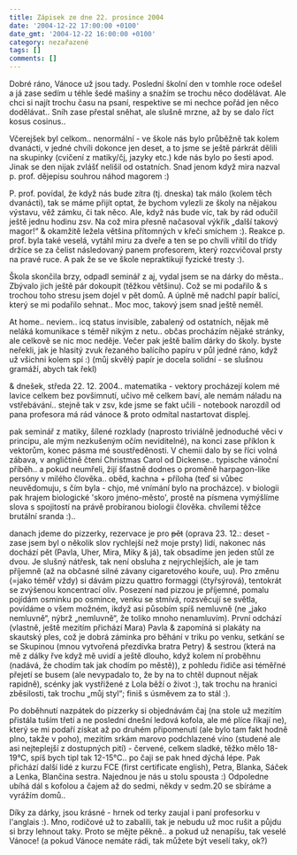 ```yaml
---
title: Zápisek ze dne 22. prosince 2004
date: '2004-12-22 17:00:00 +0100'
date_gmt: '2004-12-22 16:00:00 +0100'
category: nezařazené
tags: []
comments: []
---
```

<p>Dobré ráno, Vánoce už jsou tady. Poslední školní den v tomhle roce odešel a já zase sedím  u téhle šedé mašiny a snažím se trochu něco dodělávat. Ale chci si najít trochu času na psaní,  respektive se mi nechce pořád jen něco dodělávat.. Sníh zase přestal sněhat, ale slušně mrzne,  až by se dalo říct kosus cosinus..</p>
<p>Včerejšek byl celkom.. nenormální - ve škole nás bylo průběžně tak kolem dvanácti, v jedné  chvíli dokonce jen deset, a to jsme se ještě párkrát dělili na skupinky (cvičení z matiky/čj,   jazyky etc.) kde nás bylo po šesti apod. Jinak se den nijak zvlášť nelišil od ostatních.  Snad jenom když mira nazval p. prof. dějepisu souhrou náhod magorem :)</p>
<p>P. prof. povídal, že když nás bude zítra (tj. dneska) tak málo (kolem těch dvanácti),  tak se máme přijít optat, že bychom vylezli ze školy na nějakou výstavu, věž zámku, či tak něco.  Ale, když nás bude víc, tak by rád odučil ještě jednu hodinu zsv. Na což mira přesně načasoval  výkřik &bdquo;další takový magor!&ldquo; &amp; okamžitě ležela většina přítomných v křeči smíchem :).  Reakce p. prof. byla také veselá, vytáhl miru za dveře a ten se po chvíli vřítil do třídy držíce  se za čelist následovaný panem profesorem, který rozcvičoval prsty na pravé ruce. A pak že se ve škole  nepraktikují fyzické tresty :).</p>
<p>Škola skončila brzy, odpadl seminář z aj, vydal jsem se na dárky do města.. Zbývalo jich ještě pár  dokoupit (těžkou většinu). Což se mi podařilo &amp; s trochou toho stresu jsem dojel v pět domů.  A úplně mě nadchl papír balící, který se mi podařilo sehnat.. Moc moc, takový jsem snad ještě neměl.</p>
<p>At home.. neviem.. icq status invisible, zabalený od ostatních, nějak mě neláká komunikace  s téměř nikým z netu.. občas procházím nějaké stránky, ale celkově se nic moc neděje. Večer pak ještě  balím dárky do školy. byste neřekli, jak je hlasitý zvuk řezaného balícího papíru v půl jedné ráno,  když už všichni kolem spí :) (můj skvělý papír je docela solidní - se slušnou gramáží, abych tak řekl)</p>
<p>&amp; dnešek, středa 22. 12. 2004.. matematika - vektory procházejí kolem mé lavice celkem bez povšimnutí,  učivo mě celkem baví, ale nemám náladu na vstřebávání.. stejně tak v zsv, kde jsme se fakt učili - notebook  narozdíl od pana profesora má rád vánoce &amp; proto odmítal nastartovat displej.</p>
<p>pak seminář z matiky, šílené rozklady (naprosto triviálně jednoduché věci v principu, ale mým nezkušeným  očím neviditelné), na konci zase příklon k vektorům, konec pásma mé soustředěnosti. V chemii dalo by se říci  volná zábava, v angličtině čtení Christmas Carol od Dickense.. typische vánoční příběh.. a pokud neumřeli,  žijí šťastně dodnes o proměně harpagon-like persóny v milého člověka.. oběd, kachna + příloha (teď si vůbec  neuvědomuju, s čím byla - chjo, mé vnímání bylo na procházce). v biologii pak hrajem biologické 'skoro  jméno-město', prostě na písmena vymýšlíme slova s spojitostí na právě probíranou biologii člověka. chvílemi   těžce brutální sranda :)..</p>
<p>danach jdeme do pizzerky, rezervace je pro <del>pět</del> (oprava 23. 12.: deset - zase jsem byl o několik slov  rychlejší než moje prsty) lidí, nakonec nás dochází pět (Pavla, Uher, Mira,   Miky &amp; já), tak obsadíme jen jeden stůl ze dvou. Je slušný nátřesk, tak není obsluha z nejrychlejších,  ale je tam příjemně (až na občasné silné závany cigaretového kouře, uu). Pro změnu (=jako téměř vždy) si dávám   pizzu quattro formaggi (čtyřsýrová), tentokrát se zvýšenou koncentrací oliv. Posezení nad pizzou  je příjemné, pomalu pojídám osminku po osmince, venku se stmívá, rozsvěcují se světla, povídáme o všem možném,  ikdyž asi působím spíš nemluvně (ne &bdquo;jako nemluvně&ldquo;, nýbrž &bdquo;nemluvně&ldquo;, že toliko mnoho  nenamluvím). První odchází (vlastně, ještě mezitím přichází Mara) Pavla &amp; zapomíná si plakáty na skautský ples,   což je dobrá záminka pro běhání  v triku po venku, setkání se se Skupinou (mnou vytvořená přezdívka bratra Petry) &amp; sestrou (která  na mě z dálky řve  když mě uvidí a ještě dlouho, když kolem ní   proběhnu (nadává, že chodím tak jak chodím po městě)), z pohledu řidiče asi téměřné  přejetí se busem (ale nevypadalo to, že by na to chtěl dupnout nějak rapidně), scénky jak vystřižené  z Lola běží o život :), tak trochu na hranici zběsilosti, tak trochu &bdquo;můj styl&ldquo;; finiš s úsměvem  za to stál :).</p>
<p>Po doběhnutí nazpátek do pizzerky si objednávám čaj (na stole už mezitím přistála tuším třetí a ne poslední  dnešní ledová kofola, ale mé plíce říkají ne), který se mi podaří získat až po druhém připomenutí (ale bylo  tam fakt hodně plno, takže v poho), mezitím srkám marovo podchlazené víno (studené ale asi nejteplejší  z dostupných pití) - červené, celkem sladké, těžko mělo 18-19°C, spíš bych tipl tak 12-15°C.. po čaji se  pak hned dýchá lépe. Pak přichází další lidé z kurzu FCE (first certificate english), Petra, Blanka, Sáček a Lenka,  Blančina sestra. Najednou je nás u stolu spousta :) Odpoledne ubíhá dál s kofolou a čajem až do sedmi, někdy  v sedm.20 se sbíráme a vyrážím domů..</p>
<p>Díky za dárky, jsou krásné - hrnek od terky zaujal i paní profesorku v l'anglais :). Mno, rodičové už to zabalili,  tak je nebudu už moc rušit a půjdu si brzy lehnout taky. Proto se mějte pěkně.. a pokud už nenapíšu, tak veselé   Vánoce! (a pokud Vánoce nemáte rádi, tak můžete být veselí taky, ok?)</p>
